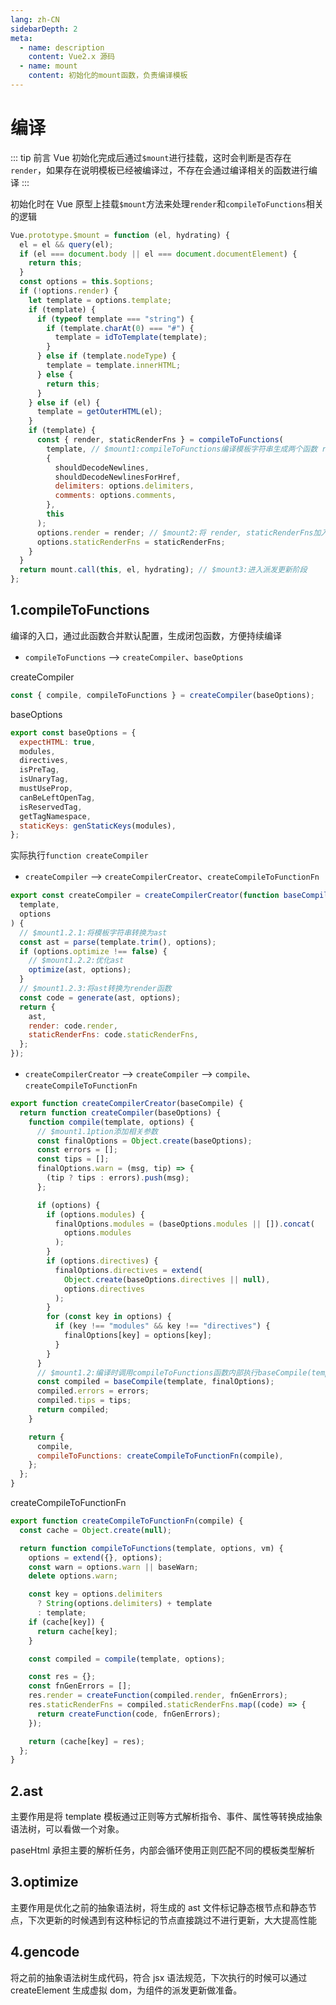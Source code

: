 ```yaml
---
lang: zh-CN
sidebarDepth: 2
meta:
  - name: description
    content: Vue2.x 源码
  - name: mount
    content: 初始化的mount函数，负责编译模板
---
```


# 编译

::: tip 前言
Vue 初始化完成后通过`$mount`进行挂载，这时会判断是否存在`render`，如果存在说明模板已经被编译过，不存在会通过编译相关的函数进行编译
:::

初始化时在 Vue 原型上挂载`$mount`方法来处理`render`和`compileToFunctions`相关的逻辑

```js
Vue.prototype.$mount = function (el, hydrating) {
  el = el && query(el);
  if (el === document.body || el === document.documentElement) {
    return this;
  }
  const options = this.$options;
  if (!options.render) {
    let template = options.template;
    if (template) {
      if (typeof template === "string") {
        if (template.charAt(0) === "#") {
          template = idToTemplate(template);
        }
      } else if (template.nodeType) {
        template = template.innerHTML;
      } else {
        return this;
      }
    } else if (el) {
      template = getOuterHTML(el);
    }
    if (template) {
      const { render, staticRenderFns } = compileToFunctions(
        template, // $mount1:compileToFunctions编译模板字符串生成两个函数 render, staticRenderFns
        {
          shouldDecodeNewlines,
          shouldDecodeNewlinesForHref,
          delimiters: options.delimiters,
          comments: options.comments,
        },
        this
      );
      options.render = render; // $mount2:将 render, staticRenderFns加入到$options中，方便后续派发更新需要拿render函数直接到Vue上取
      options.staticRenderFns = staticRenderFns;
    }
  }
  return mount.call(this, el, hydrating); // $mount3:进入派发更新阶段
};
```

## 1.compileToFunctions

编译的入口，通过此函数合并默认配置，生成闭包函数，方便持续编译

- `compileToFunctions` --> `createCompiler`、`baseOptions`

createCompiler

```js
const { compile, compileToFunctions } = createCompiler(baseOptions);
```

baseOptions

```js
export const baseOptions = {
  expectHTML: true,
  modules,
  directives,
  isPreTag,
  isUnaryTag,
  mustUseProp,
  canBeLeftOpenTag,
  isReservedTag,
  getTagNamespace,
  staticKeys: genStaticKeys(modules),
};
```

实际执行`function createCompiler`

- `createCompiler` --> `createCompilerCreator`、`createCompileToFunctionFn`

```js
export const createCompiler = createCompilerCreator(function baseCompile(
  template,
  options
) {
  // $mount1.2.1:将模板字符串转换为ast
  const ast = parse(template.trim(), options);
  if (options.optimize !== false) {
    // $mount1.2.2:优化ast
    optimize(ast, options);
  }
  // $mount1.2.3:将ast转换为render函数
  const code = generate(ast, options);
  return {
    ast,
    render: code.render,
    staticRenderFns: code.staticRenderFns,
  };
});
```

- `createCompilerCreator` --> `createCompiler` --> `compile`、`createCompileToFunctionFn`

```js
export function createCompilerCreator(baseCompile) {
  return function createCompiler(baseOptions) {
    function compile(template, options) {
      // $mount1.1ption添加相关参数
      const finalOptions = Object.create(baseOptions);
      const errors = [];
      const tips = [];
      finalOptions.warn = (msg, tip) => {
        (tip ? tips : errors).push(msg);
      };

      if (options) {
        if (options.modules) {
          finalOptions.modules = (baseOptions.modules || []).concat(
            options.modules
          );
        }
        if (options.directives) {
          finalOptions.directives = extend(
            Object.create(baseOptions.directives || null),
            options.directives
          );
        }
        for (const key in options) {
          if (key !== "modules" && key !== "directives") {
            finalOptions[key] = options[key];
          }
        }
      }
      // $mount1.2:编译时调用compileToFunctions函数内部执行baseCompile(template, finalOptions)
      const compiled = baseCompile(template, finalOptions);
      compiled.errors = errors;
      compiled.tips = tips;
      return compiled;
    }

    return {
      compile,
      compileToFunctions: createCompileToFunctionFn(compile),
    };
  };
}
```

createCompileToFunctionFn

```js
export function createCompileToFunctionFn(compile) {
  const cache = Object.create(null);

  return function compileToFunctions(template, options, vm) {
    options = extend({}, options);
    const warn = options.warn || baseWarn;
    delete options.warn;

    const key = options.delimiters
      ? String(options.delimiters) + template
      : template;
    if (cache[key]) {
      return cache[key];
    }

    const compiled = compile(template, options);

    const res = {};
    const fnGenErrors = [];
    res.render = createFunction(compiled.render, fnGenErrors);
    res.staticRenderFns = compiled.staticRenderFns.map((code) => {
      return createFunction(code, fnGenErrors);
    });

    return (cache[key] = res);
  };
}
```

## 2.ast

主要作用是将 template 模板通过正则等方式解析指令、事件、属性等转换成抽象语法树，可以看做一个对象。

paseHtml 承担主要的解析任务，内部会循环使用正则匹配不同的模板类型解析

## 3.optimize

主要作用是优化之前的抽象语法树，将生成的 ast 文件标记静态根节点和静态节点，下次更新的时候遇到有这种标记的节点直接跳过不进行更新，大大提高性能

## 4.gencode

将之前的抽象语法树生成代码，符合 jsx 语法规范，下次执行的时候可以通过 createElement 生成虚拟 dom，为组件的派发更新做准备。
